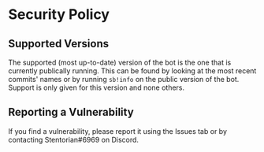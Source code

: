 # Security Policy

## Supported Versions

The supported (most up-to-date) version of the bot is the one that is currently publically running. This can be found by looking at the most recent commits' names or by running `sb!info` on the public version of the bot. Support is only given for this version and none others. 

## Reporting a Vulnerability

If you find a vulnerability, please report it using the Issues tab or by contacting Stentorian#6969 on Discord.
